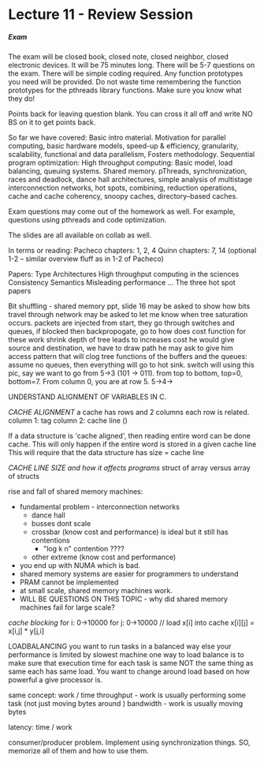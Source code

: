Lecture 11 - Review Session
============

##### Exam
The exam will be closed book, closed note, closed neighbor, closed electronic devices. It will be 75 minutes long. There will be 5-7 questions on the exam. There will be simple coding required. Any function prototypes you need will be provided. Do not waste time remembering the function prototypes for the pthreads library functions. Make sure you know what they do!

Points back for leaving question blank. You can cross it all off and write NO BS on it to get points back. 

So far we have covered:
         Basic intro material.
         Motivation for parallel computing,
         basic hardware models,
         speed-up & efficiency,
         granularity,
         scalability,
         functional and data parallelism,
         Fosters methodology.
         Sequential program optimization:
           High throughput computing:
            Basic model,
            load balancing,
            queuing systems.
           Shared memory.
           pThreads,
           synchronization,
           races and deadlock,
           dance hall architectures,
           simple analysis of multistage interconnection networks,
           hot spots,
           combining,
           reduction operations,
           cache and cache coherency,
           snoopy caches,
           directory–based caches.

Exam questions may come out of the homework as well.
For example, questions using pthreads and code optimization.

The slides are all available on collab as well.

In terms or reading:
Pacheco chapters: 1, 2, 4
Quinn chapters: 7, 14 (optional 1-2 – similar overview fluff as in 1-2 of Pacheco)

Papers:
Type Architectures
High throughput computing in the sciences
Consistency Semantics
Misleading performance …
The three hot spot papers


Bit shuffling - shared memory ppt, slide 16
 may be asked to show how bits travel through network
 may be asked to let me know when tree saturation occurs.
 packets are injected from start, they go through switches and queues, if blocked then backpropogate, go to
 how does cost function for these work
  shrink depth of tree leads to increases cost
he would give source and destination, we have to draw path
he may ask to give him access pattern that will clog tree
functions of the buffers and the queues: assume no queues, then everything will go to hot sink. switch will
using this pic, say we want to go from 5->3  (101 -> 011).
  from top to bottom, top=0, bottom=7. From column 0, you are at row 5.
    5->4->



UNDERSTAND ALIGNMENT OF VARIABLES IN C.

*CACHE ALIGNMENT*
  a cache has rows and 2 columns
  each row is related.
  column 1: tag
  column 2: cache line ()

  If a data structure is 'cache aligned', then reading entire word can be done cache.
  This will only happen if the entire word is stored in a given cache line
  This will require that the data structure has size = cache line

*CACHE LINE SIZE and how it affects programs*
struct of array versus array of structs

rise and fall of shared memory machines:
* fundamental problem - interconnection networks  
  * dance hall
  * busses dont scale
  * crossbar (know cost and performance) is ideal but it still has contentions
    * "log k n" contention ????
  * other extreme (know cost and performance)
* you end up with NUMA which is bad.
* shared memory systems are easier for programmers to understand
* PRAM cannot be implemented
* at small scale, shared memory machines work.
* WILL BE QUESTIONS ON THIS TOPIC - why did shared memory machines fail for large scale?


*cache blocking*
for i: 0->10000
  for j: 0->10000
    // load x[i] into cache
    x[i][j] = x[i,j] * y[j,i]



LOADBALANCING
  you want to run tasks in a balanced way else your performance is limited by slowest machine
  one way to load balance is to make sure that execution time for each task is same
    NOT the same thing as same each has same load. You want to change around load based on how powerful a give processor is.


same concept: work / time
throughput - work is usually performing some task (not just moving bytes around )
bandwidth - work is usually moving bytes

latency: time / work


consumer/producer problem. Implement using synchronization things. SO, memorize all of them and how to use them.

